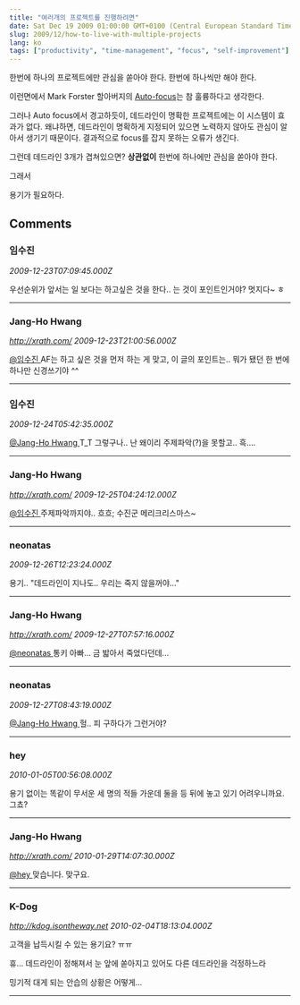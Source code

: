 ```yaml
---
title: "여러개의 프로젝트를 진행하려면"
date: Sat Dec 19 2009 01:00:00 GMT+0100 (Central European Standard Time)
slug: 2009/12/how-to-live-with-multiple-projects
lang: ko
tags: ["productivity", "time-management", "focus", "self-improvement"]
---
```


한번에 하나의 프로젝트에만 관심을 쏟아야 한다. 한번에 하나씩만 해야 한다.

이런면에서 Mark Forster 할아버지의 [Auto-focus](/2009/02/autofocus-time-management-system/)는 참 훌륭하다고 생각한다.

그러나 Auto focus에서 경고하듯이, 데드라인이 명확한 프로젝트에는 이 시스템이 효과가 없다. 왜냐하면, 데드라인이 명확하게 지정되어 있으면 노력하지 않아도 관심이 알아서 생기기 때문이다. 결과적으로 focus를 잡지 못하는 오류가 생긴다.

그런데 데드라인 3개가 겹쳐있으면? **상관없이** 한번에 하나에만 관심을 쏟아야 한다.

그래서

용기가 필요하다.

## Comments

### 임수진
*2009-12-23T07:09:45.000Z*

우선순위가 앞서는 일 보다는 하고싶은 것을 한다.. 는 것이 포인트인거야?
멋지다~ ㅎ

---

### Jang-Ho Hwang
*http://xrath.com/*
*2009-12-23T21:00:56.000Z*

[@임수진 ](#comment-3679) 
AF는 하고 싶은 것을 먼저 하는 게 맞고, 이 글의 포인트는.. 뭐가 됐던 한 번에 하나만 신경쓰기야 ^^

---

### 임수진
*2009-12-24T05:42:35.000Z*

[@Jang-Ho Hwang ](#comment-3680) 
T_T 그렇구나.. 난 왜이리 주제파악(?)을 못할고.. 흑....

---

### Jang-Ho Hwang
*http://xrath.com/*
*2009-12-25T04:24:12.000Z*

[@임수진 ](#comment-3682) 
주제파악까지야.. 흐흐; 수진군 메리크리스마스~

---

### neonatas
*2009-12-26T12:23:24.000Z*

용기.. "데드라인이 지나도.. 우리는 죽지 않을꺼야..."

---

### Jang-Ho Hwang
*http://xrath.com/*
*2009-12-27T07:57:16.000Z*

[@neonatas ](#comment-3684) 
통키 아빠... 금 밟아서 죽었다던데...

---

### neonatas
*2009-12-27T08:43:19.000Z*

[@Jang-Ho Hwang  ](#comment-3686) 
헐.. 피 구하다가 그런거야?

---

### hey
*2010-01-05T00:56:08.000Z*

용기 없이는 똑같이 무서운 세 명의 적들 가운데 둘을 등 뒤에 놓고 있기 어려우니까요. 그쵸?

---

### Jang-Ho Hwang
*http://xrath.com/*
*2010-01-29T14:07:30.000Z*

[@hey ](#comment-3700) 
맞습니다. 맞구요.

---

### K-Dog
*http://kdog.isontheway.net*
*2010-02-04T18:13:04.000Z*

고객을 납득시킬 수 있는 용기요? ㅠㅠ

휴... 데드라인이 정해져서 눈 앞에 쏟아지고 있어도 다른 데드라인을 걱정하느라

밍기적 대게 되는 안습의 상황은 어떻게...

---
